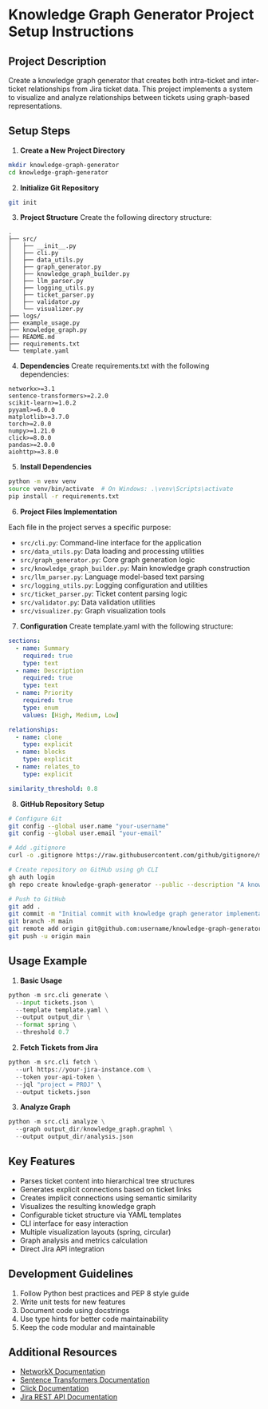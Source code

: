 # Knowledge Graph Generator Project Setup Instructions

## Project Description
Create a knowledge graph generator that creates both intra-ticket and inter-ticket relationships from Jira ticket data. This project implements a system to visualize and analyze relationships between tickets using graph-based representations.

## Setup Steps

1. **Create a New Project Directory**
```bash
mkdir knowledge-graph-generator
cd knowledge-graph-generator
```

2. **Initialize Git Repository**
```bash
git init
```

3. **Project Structure**
Create the following directory structure:
```
.
├── src/
│   ├── __init__.py
│   ├── cli.py
│   ├── data_utils.py
│   ├── graph_generator.py
│   ├── knowledge_graph_builder.py
│   ├── llm_parser.py
│   ├── logging_utils.py
│   ├── ticket_parser.py
│   ├── validator.py
│   └── visualizer.py
├── logs/
├── example_usage.py
├── knowledge_graph.py
├── README.md
├── requirements.txt
└── template.yaml
```

4. **Dependencies**
Create requirements.txt with the following dependencies:
```
networkx>=3.1
sentence-transformers>=2.2.0
scikit-learn>=1.0.2
pyyaml>=6.0.0
matplotlib>=3.7.0
torch>=2.0.0
numpy>=1.21.0
click>=8.0.0
pandas>=2.0.0
aiohttp>=3.8.0
```

5. **Install Dependencies**
```bash
python -m venv venv
source venv/bin/activate  # On Windows: .\venv\Scripts\activate
pip install -r requirements.txt
```

6. **Project Files Implementation**

Each file in the project serves a specific purpose:

- `src/cli.py`: Command-line interface for the application
- `src/data_utils.py`: Data loading and processing utilities
- `src/graph_generator.py`: Core graph generation logic
- `src/knowledge_graph_builder.py`: Main knowledge graph construction
- `src/llm_parser.py`: Language model-based text parsing
- `src/logging_utils.py`: Logging configuration and utilities
- `src/ticket_parser.py`: Ticket content parsing logic
- `src/validator.py`: Data validation utilities
- `src/visualizer.py`: Graph visualization tools

7. **Configuration**
Create template.yaml with the following structure:
```yaml
sections:
  - name: Summary
    required: true
    type: text
  - name: Description
    required: true
    type: text
  - name: Priority
    required: true
    type: enum
    values: [High, Medium, Low]

relationships:
  - name: clone
    type: explicit
  - name: blocks
    type: explicit
  - name: relates_to
    type: explicit

similarity_threshold: 0.8
```

8. **GitHub Repository Setup**
```bash
# Configure Git
git config --global user.name "your-username"
git config --global user.email "your-email"

# Add .gitignore
curl -o .gitignore https://raw.githubusercontent.com/github/gitignore/main/Python.gitignore

# Create repository on GitHub using gh CLI
gh auth login
gh repo create knowledge-graph-generator --public --description "A knowledge graph generator that creates both intra-ticket and inter-ticket relationships from Jira ticket data"

# Push to GitHub
git add .
git commit -m "Initial commit with knowledge graph generator implementation"
git branch -M main
git remote add origin git@github.com:username/knowledge-graph-generator.git
git push -u origin main
```

## Usage Example

1. **Basic Usage**
```python
python -m src.cli generate \
  --input tickets.json \
  --template template.yaml \
  --output output_dir \
  --format spring \
  --threshold 0.7
```

2. **Fetch Tickets from Jira**
```python
python -m src.cli fetch \
  --url https://your-jira-instance.com \
  --token your-api-token \
  --jql "project = PROJ" \
  --output tickets.json
```

3. **Analyze Graph**
```python
python -m src.cli analyze \
  --graph output_dir/knowledge_graph.graphml \
  --output output_dir/analysis.json
```

## Key Features

- Parses ticket content into hierarchical tree structures
- Generates explicit connections based on ticket links
- Creates implicit connections using semantic similarity
- Visualizes the resulting knowledge graph
- Configurable ticket structure via YAML templates
- CLI interface for easy interaction
- Multiple visualization layouts (spring, circular)
- Graph analysis and metrics calculation
- Direct Jira API integration

## Development Guidelines

1. Follow Python best practices and PEP 8 style guide
2. Write unit tests for new features
3. Document code using docstrings
4. Use type hints for better code maintainability
5. Keep the code modular and maintainable

## Additional Resources

- [NetworkX Documentation](https://networkx.org/documentation/stable/)
- [Sentence Transformers Documentation](https://www.sbert.net/)
- [Click Documentation](https://click.palletsprojects.com/)
- [Jira REST API Documentation](https://developer.atlassian.com/server/jira/platform/rest-apis/)